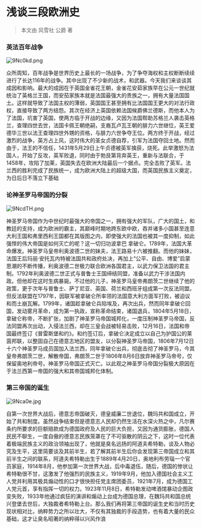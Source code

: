 # 浅谈三段欧洲史

> 本文由 风雪社 公爵 著

### 英法百年战争

![9Nc0kd.png](https://s1.ax1x.com/2018/02/21/9Nc0kd.png)

众所周知，百年战争是世界历史上最长的一场战争，为了争夺海权和主权断断续续进行了长达116年的战争。其中出现了不少新的战术，和武器。今天我们来谈谈其成因和影响。最大的成因在于英国金雀花王朝，金雀花安茹家族早在公元一世纪就统治了英格兰王国，而安茄家族本就是法国最强大的贵族之一，拥有大量法国国土。这样就导致了法国主权的薄弱，英国国王甚至拥有比法国国王更大的对法行政权，直接导致了两方结怨。其次在经济上英国依赖法国候爵佛兰德斯，而他本人为了法国，坑害了英国，使两方临于开战的边缘，又因为法国帮助苏格兰人袭击英格兰，查理四世去世，法国卡佩王朝绝嗣，支裔瓦卢瓦王朝的腓力六世继位，英王爱德华三世以法王查理四世外甥的资格，与腓力六世争夺王位。两方终于开战，经过激烈的战争，英方占上风，这时伟大的圣女贞德自荐，引军为法国夺回土地。然而由于，法王的不信任，1431年5月29日上午贞德被英军擒获，烧死。此举激怒为法国人，开始了反攻，英军败退，同时由于勃艮第背弃英王，重新与法联合，于1458年，攻陷了加莱，英国失去在欧洲大陆最后一个据点。完全击败了英军。法兰西的胜利完成了民族统一，成为欧洲大陆上的超级大国，而英国民族主义奠定，为日后日不落立下基础

### 论神圣罗马帝国的分裂

![9NcdTH.png](https://s1.ax1x.com/2018/02/21/9NcdTH.png)

神圣罗马帝国作为中世纪时最强大的帝国之一，拥有强大的军队，广大的国土，和教廷的支持，成为欧洲的霸主，其巅峰时期地跨东欧中欧，吞并诸多小国甚至连意大利王国和弗里西利王国都在其版图之内，即使强大的法国也被其一度抑制，如此强悍的伟大帝国是如何灭亡的呢？这一切归功波拿巴 拿破仑。1789年，法国大革命爆发。神圣罗马皇帝利奥波德二世的妹夫，法王路易十六被推翻。而他的妹妹，法国王后玛丽·安托瓦内特被法国共和政府处决，再加上“公平、自由、博爱”启蒙思潮的不断传播，利奥波德二世极力联合欧洲各国君主，以武力保卫法国的君主制。1792年利奥波德二世正式与普鲁士王国缔结同盟，准备以武力干涉法国内政。但他却在这时生病暴毙。不过他的儿子，神圣罗马皇帝弗朗茨二世继续了他的政策，更于次年与普鲁士、萨丁尼亚、英国、荷兰和西班牙组成第一次反法同盟。但反法联盟在1797年，因联军被拿破仑所率领的法国意大利方面军打败，被迫议和而土崩瓦解。1799年，诸国趁拿破仑兵陷埃及，再次出兵，然而同年拿破仑回国，发动雾月革命，成为第一执政，宣称革命结束，诸国退兵，1804年5月18日，拿破仑称帝，不断扩张，加剧了神圣罗马帝国城邦化，一度压制神圣罗马帝国，反法同盟再次出动，入侵法兰西，却在三皇会战被轻易击败，12月16日，法国和帝国最终签订《普雷斯堡和约》。和约签订后，拿破仑决定成立以自己为护国公的莱茵邦联，以整固自己在德意志地区的盟友，以分裂神圣罗马帝国，1806年7月12日十六个神圣罗马成员国加入法兰西，同年拿破仑出兵，彻底击彻了神圣罗马，今其皇帝弗朗茨二世，解散帝国，弗朗茨二世于1806年8月6日放弃神圣罗马帝号，仅保留奥地利帝号。神圣罗马帝国正式灭亡。以此观之神圣罗马帝国分裂极大原因在于法兰西第一帝国的强大和其帝国城邦化体制。

### 第三帝国的诞生

![9Nca0e.jpg](https://s1.ax1x.com/2018/02/21/9Nca0e.jpg)

自第一次世界大战后，德意志帝国破灭，德皇威廉二世退位，魏玛共和国成立，开始了共和制度。虽然战争结束但是德意志人民却仍然生活在水深火热之中，凡尔赛条约所要求的巨额赔款成为德国政府及人民的巨大负担，又因为通货膨胀，德国人民民不聊生，一度自傲的德意志民族笼罩在了不可驱散的阴云之下，这时一位代表着极端民族主义的政治领袖出现了，他就是臭名远扬的阿道夫希特勒，谈及人物必究及生平，这里简要谈及其前半生，若了解其前半生后你会发现第三帝国成立和其前半生之间的联系，阿道夫希特勒出生于1889年4月20日，奥地利布劳瑙一个官员家庭，1914年8月，他参加第一次世界大战，后中毒退伍，随后，德国的惨状让希特勒很不甘，这激发了他强烈的民族主义，1919年9月，他加入德国社会主义工人党并利用其极具煽动性的口才很快担任党主席团委员，1921年7月，成为德国工人党元首，享有指挥一切的权力。1923年11月8日，希特勒发动啤酒馆暴动企图政变失败，1933年他通过疯狂的演讲和煽动上台成为德国总理，在魏玛共和国总统兴登堡去世后，大独裁者希特勒上台。那么我们再将第三帝国的诞生史和当时历史现状相对比，纳粹势力之所以壮大，不仅有其独裁的手段造势，也有着大量的民众基础，这才让臭名昭著的纳粹得以兴风作浪
